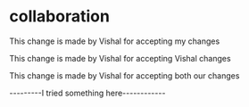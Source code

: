 # collaboration


This change is made by Vishal for accepting my changes

This change is made by Vishal for accepting Vishal changes

This change is made by Vishal for accepting both our changes

---------I tried something here------------
